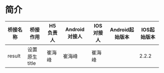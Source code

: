 # 简介
桥接名称 | 桥接作用 | H5负责人 | Android对接人 | IOS对接人 | Android起始版本 | IOS起始版本
--- | --- | --- | --- | --- | --- | ---
result | 设置原生title | 崔海峰 | 崔海峰 | 崔海峰 |  | 2.2.2